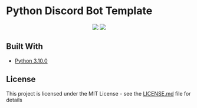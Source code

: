 # Python Discord Bot Template

<p align="center">
  <a href="https://github.com/kkrypt0nn/Python-Discord-Bot-Template/releases"><img src="https://img.shields.io/github/v/release/CodeHunter00/pts?display_name=tag&label=Release"></a>
  <a href="https://github.com/CodeHunter00/pts"><img src="https://img.shields.io/github/license/CodeHunter00/pts?color=critical&label=License"></a>
</p>

## Built With

* [Python 3.10.0](https://www.python.org/)

## License

This project is licensed under the MIT License - see the [LICENSE.md](LICENSE.md) file for details

